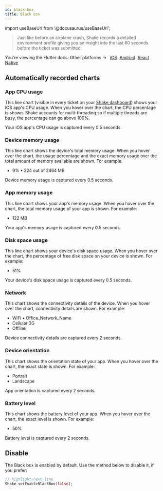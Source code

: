 ```yaml
---
id: black-box
title: Black box
---
```

import useBaseUrl from '@docusaurus/useBaseUrl';

>Just like before an airplane crash, Shake records a detailed environment
profile giving you an insight into the last 60 seconds before the ticket was submitted.

<p class="p2 mt-40">You're viewing the Flutter docs. Other platforms → &nbsp;
<a href="/docs/ios/configuration-and-data/black-box/">iOS</a>&nbsp;  
<a href="/docs/android/configuration-and-data/black-box/">Android</a>&nbsp;
<a href="/docs/react/configuration-and-data/black-box/">React Native</a>&nbsp; 
</p>

## Automatically recorded charts

### App CPU usage

This line chart (visible in every ticket on your [Shake dashboard](https://app.shakebugs.com/)) shows your iOS app's CPU usage.
When you hover over the chart, the CPU percentage is shown.
Shake accounts for multi-threading so if multiple threads are busy, the percentage can go above 100%.

Your iOS app's CPU usage is captured every 0.5 seconds.

### Device memory usage
This line chart shows the device's total memory usage.
When you hover over the chart, the usage percentage
and the exact memory usage over the total amount of memory available
are shown. For example: 
* 9% • 224 out of 2464 MB

Device memory usage is captured every 0.5 seconds.

### App memory usage
This line chart shows your app's memory usage. When you hover over the chart,
the total memory usage of your app is shown. For example: 
* 122 MB

Your app's memory usage is captured every 0.5 seconds.

### Disk space usage
This line chart shows your device's disk space usage. When you hover over the chart,
the percentage of free disk space on your device is shown. For example:
* 51%

Your device's disk space usage is captured every 0.5 seconds.

### Network
This chart shows the connectivity details of the device.
When you hover over the chart, connectivity details are shown. For example:
* WiFi • Office_Network_Name
* Cellular 3G
* Offline

Device connectivity details are captured every 2 seconds.

### Device orientation
This chart shows the orientation state of your app.
When you hover over the chart, the exact state is shown. For example:

* Portrait
* Landscape

App orientation is captured every 2 seconds.

### Battery level
This chart shows the battery level of your app.
When you hover over the chart, the exact level is shown. For example:
* 50%

Battery level is captured every 2 seconds.

## Disable
The Black box is enabled by default. Use the method below to disable it, if you prefer:

```dart title="main.dart"
// highlight-next-line
Shake.setEnableBlackBox(false);
```
